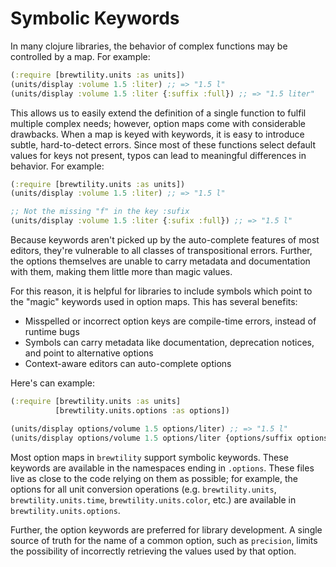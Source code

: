 # Symbolic Keywords

In many clojure libraries, the behavior of complex functions may be controlled by a map.
For example:

```clojure
(:require [brewtility.units :as units])
(units/display :volume 1.5 :liter) ;; => "1.5 l"
(units/display :volume 1.5 :liter {:suffix :full}) ;; => "1.5 liter"
```

This allows us to easily extend the definition of a single function to fulfil multiple complex needs; however, option maps come with considerable drawbacks.
When a map is keyed with keywords, it is easy to introduce subtle, hard-to-detect errors.
Since most of these functions select default values for keys not present, typos can lead to meaningful differences in behavior.
For example:

```clojure
(:require [brewtility.units :as units])
(units/display :volume 1.5 :liter) ;; => "1.5 l"

;; Not the missing "f" in the key :sufix
(units/display :volume 1.5 :liter {:sufix :full}) ;; => "1.5 l"
```

Because keywords aren't picked up by the auto-complete features of most editors, they're vulnerable to all classes of transpositional errors.
Further, the options themselves are unable to carry metadata and documentation with them, making them little more than magic values.

For this reason, it is helpful for libraries to include symbols which point to the "magic" keywords used in option maps.
This has several benefits:

- Misspelled or incorrect option keys are compile-time errors, instead of runtime bugs
- Symbols can carry metadata like documentation, deprecation notices, and point to alternative options
- Context-aware editors can auto-complete options

Here's can example:

```clojure
(:require [brewtility.units :as units]
          [brewtility.units.options :as options])

(units/display options/volume 1.5 options/liter) ;; => "1.5 l"
(units/display options/volume 1.5 options/liter {options/suffix options/full}) ;; => "1.5 liter"
```

Most option maps in `brewtility` support symbolic keywords.
These keywords are available in the namespaces ending in `.options`.
These files live as close to the code relying on them as possible;
for example, the options for all unit conversion operations (e.g. `brewtility.units`, `brewtility.units.time`, `brewtility.units.color`, etc.) are available in `brewtility.units.options`.

Further, the option keywords are preferred for library development.
A single source of truth for the name of a common option, such as `precision`, limits the possibility of incorrectly retrieving the values used by that option.

